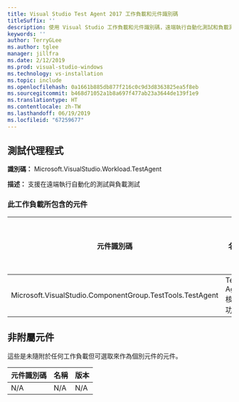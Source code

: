 ```yaml
---
title: Visual Studio Test Agent 2017 工作負載和元件識別碼
titleSuffix: ''
description: 使用 Visual Studio 工作負載和元件識別碼，遠端執行自動化測試和負載測試
keywords: ''
author: TerryGLee
ms.author: tglee
manager: jillfra
ms.date: 2/12/2019
ms.prod: visual-studio-windows
ms.technology: vs-installation
ms.topic: include
ms.openlocfilehash: 0a1661b885db877f216c0c9d3d8363825ea5f8eb
ms.sourcegitcommit: b468d71052a1b8a697f477ab23a3644de139f1e9
ms.translationtype: HT
ms.contentlocale: zh-TW
ms.lasthandoff: 06/19/2019
ms.locfileid: "67259677"
---
```

## <a name="test-agent"></a>測試代理程式

**識別碼：** Microsoft.VisualStudio.Workload.TestAgent

**描述：** 支援在遠端執行自動化的測試與負載測試

### <a name="components-included-by-this-workload"></a>此工作負載所包含的元件

元件識別碼 | 名稱 | 版本 | 相依性類型
--- | --- | --- | ---
Microsoft.VisualStudio.ComponentGroup.TestTools.TestAgent | Test Agent 核心功能 | 15.0.27019.1 | 必要

## <a name="unaffiliated-components"></a>非附屬元件

這些是未隨附於任何工作負載但可選取來作為個別元件的元件。

元件識別碼 | 名稱 | 版本
--- | --- | ---
N/A | N/A | N/A
